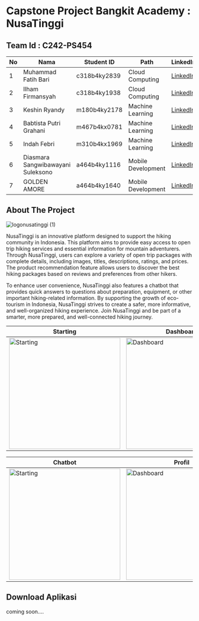 # Capstone Project Bangkit Academy : NusaTinggi

## Team Id : C242-PS454
| No  | Nama              | Student ID   | Path            | LinkedIn                                      |
| --- | ----------------- | ------------ | --------------- | -------------------------------------------- |
| 1   | Muhammad Fatih Bari    | c318b4ky2839     | Cloud Computing | [LinkedIn](https://www.linkedin.com/in/muhammad-fatih-bari/) |
| 2   | Ilham Firmansyah    | c318b4ky1938     | Cloud Computing | [LinkedIn](https://www.linkedin.com/in/namalinkedin2) |
| 3   | Keshin Ryandy    | m180b4ky2178     | Machine Learning | [LinkedIn](https://www.linkedin.com/in/namalinkedin3) |
| 4   | Babtista Putri Grahani    | m467b4kx0781     | Machine Learning | [LinkedIn](https://www.linkedin.com/in/namalinkedin4) |
| 5   | Indah Febri    | m310b4kx1969      | Machine Learning| [LinkedIn](https://www.linkedin.com/in/namalinkedin5) |
| 6   | Diasmara Sangwibawayani Suleksono    | a464b4ky1116     | Mobile Development | [LinkedIn](https://www.linkedin.com/in/namalinkedin4) |
| 7   | GOLDEN AMORE    | a464b4ky1640     | Mobile Development | [LinkedIn](https://www.linkedin.com/in/namalinkedin5) |


## About The Project

![logonusatinggi (1)](https://github.com/user-attachments/assets/cc399718-44b8-46e4-993e-de6728e4baee)

NusaTinggi is an innovative platform designed to support the hiking community in Indonesia. This platform aims to provide easy access to open trip hiking services and essential information for mountain adventurers. Through NusaTinggi, users can explore a variety of open trip packages with complete details, including images, titles, descriptions, ratings, and prices. The product recommendation feature allows users to discover the best hiking packages based on reviews and preferences from other hikers.

To enhance user convenience, NusaTinggi also features a chatbot that provides quick answers to questions about preparation, equipment, or other important hiking-related information. By supporting the growth of eco-tourism in Indonesia, NusaTinggi strives to create a safer, more informative, and well-organized hiking experience. Join NusaTinggi and be part of a smarter, more prepared, and well-connected hiking journey.

| **Starting** | **Dashboard** | **User Login & Register** |
|--------------|---------------|---------------------------|
| <img src="https://github.com/user-attachments/assets/0c039545-9407-41af-9a61-69004cd286c6" alt="Starting" width="300"/> | <img src="https://github.com/user-attachments/assets/eccf60b5-4627-422d-88b0-67abac118b61" alt="Dashboard" width="300"/> | <img src="https://github.com/user-attachments/assets/ac2acc36-7985-4910-8573-655664259b93" alt="User Login & Register" width="300"/> |

| **Chatbot** | **Profil** | **Business** |
|--------------|---------------|---------------------------|
| <img src="https://github.com/user-attachments/assets/c187d7b8-1831-461f-b7c2-ae05a6279e55" alt="Starting" width="300"/> | <img src="https://github.com/user-attachments/assets/65b9a584-62f2-480e-8204-1712989c45cc" alt="Dashboard" width="300"/> | <img src="https://github.com/user-attachments/assets/a43d883a-1349-40e1-ae02-4f883956ba71" alt="User Login & Register" width="300"/> |


## Download Aplikasi
  coming soon....
